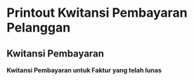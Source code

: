 <h1>Printout Kwitansi Pembayaran Pelanggan</h1>
<h2>Kwitansi Pembayaran</h2>

<strong><p>Kwitansi Pembayaran untuk Faktur yang telah lunas</p></strong>